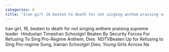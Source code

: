 ```yaml
---
categories: b
title: "Iran girl 16 beaten to death for not singing anthem praising supreme leader  Hindustan Times"
---
```

Iran girl, 16, beaten to death for not singing anthem praising supreme leader&nbsp;&nbsp;Hindustan TimesIran Schoolgirl Beaten By Security Forces For Refusing To Sing Pro-Regime Anthem, Dies&nbsp;&nbsp;NDTVBeaten Up for Refusing to Sing Pro-regime Song, Iranian Schoolgirl Dies; Young Girls Across Na